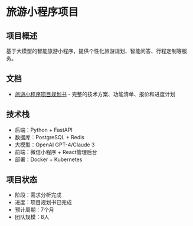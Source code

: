 # 旅游小程序项目

## 项目概述
基于大模型的智能旅游小程序，提供个性化旅游规划、智能问答、行程定制等服务。

## 文档
- [旅游小程序项目规划书](./旅游小程序项目规划书.md) - 完整的技术方案、功能清单、报价和进度计划

## 技术栈
- 后端：Python + FastAPI
- 数据库：PostgreSQL + Redis
- 大模型：OpenAI GPT-4/Claude 3
- 前端：微信小程序 + React管理后台
- 部署：Docker + Kubernetes

## 项目状态
- 阶段：需求分析完成
- 进度：项目规划书已完成
- 预计周期：7个月
- 团队规模：8人